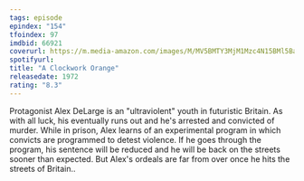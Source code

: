 ```yaml
---
tags: episode
epindex: "154"
tfoindex: 97
imdbid: 66921
coverurl: https://m.media-amazon.com/images/M/MV5BMTY3MjM1Mzc4N15BMl5BanBnXkFtZTgwODM0NzAxMDE@._V1_SY300_CR0,0,202,300_.jpg
spotifyurl: 
title: "A Clockwork Orange"
releasedate: 1972
rating: "8.3"
---
```


Protagonist Alex DeLarge is an "ultraviolent" youth in futuristic Britain. As with all luck, his eventually runs out and he's arrested and convicted of murder. While in prison, Alex learns of an experimental program in which convicts are programmed to detest violence. If he goes through the program, his sentence will be reduced and he will be back on the streets sooner than expected. But Alex's ordeals are far from over once he hits the streets of Britain..
